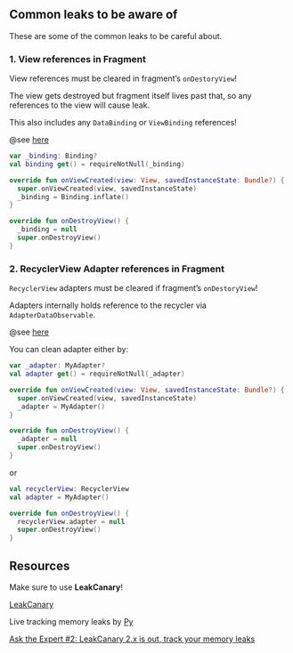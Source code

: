 ## Common leaks to be aware of

These are some of the common leaks to be careful about.

### 1. View references in Fragment

View references must be cleared in fragment’s `onDestoryView`!

The view gets destroyed but fragment itself lives past that, so any references to the view will cause leak.

This also includes any `DataBinding` or `ViewBinding` references!

@see [here](https://stackoverflow.com/questions/59503689/could-navigation-arch-component-create-a-false-positive-memory-leak/59504797#59504797)

```kotlin
var _binding: Binding?
val binding get() = requireNotNull(_binding)

override fun onViewCreated(view: View, savedInstanceState: Bundle?) {
  super.onViewCreated(view, savedInstanceState)
  _binding = Binding.inflate()
}

override fun onDestroyView() {
  _binding = null
  super.onDestroyView()
}
```

### 2. RecyclerView Adapter references in Fragment
`RecyclerView` adapters must be cleared if fragment’s `onDestoryView`! 

Adapters internally holds reference to the recycler via `AdapterDataObservable`.

@see [here](https://charlesmuchene.com/a-subtle-memory-leak-fragment-recyclerview-and-its-adapter-ck805s7jd03frzns17uapi3vh?guid=none&deviceId=e49c4ae3-a07d-48d4-a127-5b41ffb41cfb)

You can clean adapter either by:

```kotlin
var _adapter: MyAdapter?
val adapter get() = requireNotNull(_adapter)

override fun onViewCreated(view: View, savedInstanceState: Bundle?) {
  super.onViewCreated(view, savedInstanceState)
  _adapter = MyAdapter()
}

override fun onDestroyView() {
  _adapter = null
  super.onDestroyView()
}
```

or

```kotlin
val recyclerView: RecyclerView
val adapter = MyAdapter()

override fun onDestroyView() {
  recyclerView.adapter = null
  super.onDestroyView()
}
```


## Resources

Make sure to use **LeakCanary**!

[LeakCanary](https://square.github.io/leakcanary/)

Live tracking memory leaks by [Py](https://twitter.com/Piwai)

[Ask the Expert #2: LeakCanary 2.x is out, track your memory leaks](https://www.youtube.com/watch?v=Sx0k4ipqwBs&feature=emb_title)
